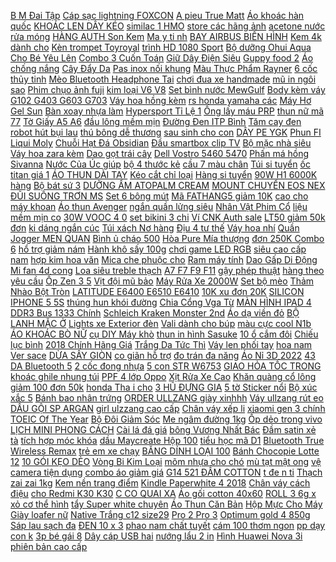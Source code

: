[ B M Đai Tập](https://cuahang12.github.io/p0/111/680/b-m-dai-tap-boi-mua-hang-online/) [ Cáp sạc lightning FOXCON](https://cuahang4.github.io/p0/146/454/cap-sac-lightning-foxcon-danh-cho-dong-dien-thoai-mua-hang-online/) [ A pieu True Matt](https://cuahang5.github.io/p0/156/561/son-kem-li-apieu-true-matt-fluid-202157g-mua-hang-online/) [Áo khoác hàn quốc](https://cuahang5.github.io/p0/199/922/ao-khoac-han-quoc-mua-hang-online/) [ KHOÁC LEN DÂY KÉO](https://cuahang10.github.io/p0/27/974/ao-khoac-len-day-keo-125k-mua-hang-online/) [similac 1 HMO](https://cuahang4.github.io/p0/103/752/similac-1-hmo-mua-hang-online/) [ store các hãng ảnh](https://cuahang4.github.io/p0/139/767/hop-giay-store-cac-hang-anh-that-mua-hang-online/) [ acetone nước rửa móng](https://cuahang7.github.io/p0/29/282/axeton-acetone-nuoc-rua-mong-tay-mua-hang-online/) [ HÀNG AUTH Son Kem](https://cuahang10.github.io/p0/5/555/hang-auth-son-kem-li-black-rouge-mua-hang-online/) [ Ma y ti nh](https://cuahang12.github.io/p0/119/573/may-tinh-hello-kitty-mua-hang-online/) [ BAY AIRBUS BIẾN HÌNH](https://cuahang7.github.io/p0/34/517/may-bay-airbus-bien-hinh-robot-mua-hang-online/) [ Kem 4k dành cho](https://cuahang4.github.io/p0/131/133/kem-4k-danh-cho-da-mun-mua-hang-online/) [Kèn trompet Toyroyal](https://cuahang12.github.io/p0/133/129/ken-trompet-toyroyal-mua-hang-online/) [ trình HD 1080 Sport](https://cuahang12.github.io/p0/131/635/camera-hanh-trinh-hd-1080-sport-cam-a9-mua-hang-online/) [Bộ dưỡng Ohui Aqua](https://cuahang4.github.io/p0/103/286/bo-duong-ohui-aqua-mua-hang-online/) [ Cho Bé Yêu Lên](https://cuahang7.github.io/p0/44/540/hang-qc-loai-1-quan-thun-len-tam-cho-be-yeu-len-do-cuc-xinh-goodbabyvn-mua-hang-online/) [ Combo 3 Cuốn Toán](https://cuahang4.github.io/p0/131/792/sach-combo-3-cuon-toan-nang-cao-lop-2-mua-hang-online/) [ Giữ Dây Điện Siêu](https://cuahang5.github.io/p0/195/833/combo-20-nep-day-dien-dan-tuong-sieu-dinh-kep-day-dien-co-dinh-va-giu-day-dien-sieu-soc-an-toan-tien-loi-de-l-mua-hang-online/) [Guppy food 2](https://cuahang7.github.io/p0/17/625/guppy-food-2-mua-hang-online/) [Áo chống nắng](https://cuahang12.github.io/p0/126/711/ao-chong-nang-mua-hang-online/) [Cây Đẩy Da](https://cuahang7.github.io/p0/22/816/cay-day-da-mua-hang-online/) [ Pas inox nối khung](https://cuahang5.github.io/p0/198/640/pas-inox-noi-khung-dieu-mua-hang-online/) [ Màu Thực Phẩm Rayner](https://cuahang7.github.io/p0/34/735/mau-thuc-pham-rayners-chai-28ml-mua-hang-online/) [ 6 cốc thủy tinh](https://cuahang7.github.io/p0/37/652/combo-6-coc-thuy-tinh-quai-mua-hang-online/) [ Mèo Bluetooth Headphone Tai](https://cuahang5.github.io/p0/189/508/tai-nghe-meo-bluetooth-headphone-tai-meo-de-thuong-co-micam-bass-manh-me-va-dung-luong-pin-khung-400mah-mua-hang-online/) [ chơi đua xe handmade](https://cuahang10.github.io/p0/4/314/bo-do-choi-dua-xe-handmade-duong-dua-sieu-toc-thuc-day-tiem-nang-tre-mua-hang-online/) [mũ in ngôi sao](https://cuahang7.github.io/p0/23/698/mu-in-ngoi-sao-mua-hang-online/) [ Phim chụo ảnh fuji](https://cuahang10.github.io/p0/20/397/phim-chuo-anh-fuji-superia-100-mua-hang-online/) [ kim loại V6 V8](https://cuahang7.github.io/p0/37/687/logo-kim-loai-v6-v8-gan-xe-hoi-mua-hang-online/) [ Set bình nước MewGulf](https://cuahang4.github.io/p0/133/299/set-binh-nuoc-mewgulf-500ml-mua-hang-online/) [Body kèm váy](https://cuahang4.github.io/p0/120/75/body-kem-vay-mua-hang-online/) [ G102 G403 G603 G703](https://cuahang10.github.io/p0/26/531/sieu-re-feet-chuot-day-07mm-cac-loai-g102-g403-g603-g703-g502-g900-g903-g304-g305-mua-hang-online/) [ Váy hoa hồng kèm](https://cuahang4.github.io/p0/130/15/vay-hoa-hong-kem-no-cho-be-mua-hang-online/) [ rs honda yamaha các](https://cuahang7.github.io/p0/0/368/bong-den-let-xe-may-rs-honda-yamaha-cac-loai-mua-hang-online/) [ Máy Hơ Gel Sun](https://cuahang7.github.io/p0/31/70/may-ho-gel-sun-5-uv-48w-mua-hang-online/) [ Bàn xoay nhựa làm](https://cuahang7.github.io/p0/25/215/ban-xoay-nhua-lam-banh-kem-28cm-mua-hang-online/) [ Hypersport Tỉ Lệ 1](https://cuahang10.github.io/p0/27/835/mo-hinh-xe-hoi-lykan-hypersport-ti-le-1-32-co-den-va-am-thanh-bang-kim-loai-mua-hang-online/) [Ống lấy máu PRP](https://cuahang5.github.io/p0/150/165/ong-lay-mau-prp-mua-hang-online/) [ thun nữ mã 77](https://cuahang5.github.io/p0/197/725/ao-thun-nu-ma-77-35-55kgco-san-mua-hang-online/) [ Tờ Giấy A5 A6](https://cuahang12.github.io/p0/111/557/50-to-giay-a5a6-6-lo-mua-hang-online/) [ đầu lông mềm mịn](https://cuahang4.github.io/p0/107/92/ban-chai-danh-rang-nguoi-lon-suree-dau-long-mem-min-co-hop-dung-mua-hang-online/) [ Đường Đen ITP Bình](https://cuahang7.github.io/p0/3/820/siro-duong-den-itp-binh-1-lit-3-75k-mua-hang-online/) [Tăm cay đen](https://cuahang4.github.io/p0/123/294/tam-cay-den-mua-hang-online/) [ robot hút bụi lau](https://cuahang10.github.io/p0/18/741/choi-quet-robot-hut-bui-lau-nha-ecovacs-cen-540-cen-546-mua-hang-online/) [ thú bông dễ thương](https://cuahang5.github.io/p0/154/619/thu-bong-de-thuong-mochi-mua-hang-online/) [ sau sinh cho con](https://cuahang5.github.io/p0/197/342/ao-sau-sinh-cho-con-bu-mua-hang-online/) [DÂY PE YGK](https://cuahang4.github.io/p0/104/416/day-pe-ygk-mua-hang-online/) [ Phun FI Liqui Moly](https://cuahang5.github.io/p0/160/753/ma-11lssale-giam-100-don-50k-dung-dich-ve-sinh-buong-dot-kim-phun-fi-liqui-moly-additive-shooter-80ml-mua-hang-online/) [ Chuỗi Hạt Đá Obsidian](https://cuahang12.github.io/p0/112/689/vong-tay-chuoi-hat-da-obsidian-nhieu-mau-thoi-trang-cho-nam-mua-hang-online/) [ Đầu smartbox clip TV](https://cuahang5.github.io/p0/152/734/dau-smartbox-clip-tv-x-mua-hang-online/) [ Bộ mặc nhà siêu](https://cuahang12.github.io/p0/115/165/bo-mac-nha-sieu-xinh-mua-hang-online/) [ Váy hoa zara kèm](https://cuahang5.github.io/p0/183/356/vay-hoa-zara-kem-belt-mua-hang-online/) [Dao gọt trái cây](https://cuahang12.github.io/p0/121/992/dao-got-trai-cay-mua-hang-online/) [ Dell Vostro 5460 5470](https://cuahang5.github.io/p0/154/63/ban-phim-laptop-dell-vostro-5460-5470-5480-mua-hang-online/) [Phấn má hồng Sivanna](https://cuahang4.github.io/p0/130/327/phan-ma-hong-sivanna-mua-hang-online/) [ Nước Của Úc giúp](https://cuahang10.github.io/p0/22/456/100-hang-auth-vitamin-d3-ostelin-liquid-20ml-dang-nuoc-cua-uc-giup-be-chac-xuong-tang-mien-dich-cho-be-mua-hang-online/) [ bộ 4 thước kẻ](https://cuahang7.github.io/p0/4/713/bo-4-thuoc-ke-cute-mua-hang-online/) [ cầu 7 màu chân](https://cuahang4.github.io/p0/144/704/sale-khung-den-pha-bi-cau-7-mau-chan-h4-den-led-xe-may-anh-sang-nhieu-mau-gan-cho-nhieu-loai-xe-dpb7m-mua-hang-online/) [Túi si tuyển](https://cuahang4.github.io/p0/147/707/tui-si-tuyen-mua-hang-online/) [ ốc titan giá 1](https://cuahang7.github.io/p0/34/447/chup-oc-titan-gia-1-vi-mua-hang-online/) [ ÁO THUN DÀI TAY](https://cuahang4.github.io/p0/134/210/ao-thun-dai-tay-deep-nam-nu-loang-2-mau-dep-style-unisex-form-rong-mua-hang-online/) [ Kéo cắt chỉ loại](https://cuahang7.github.io/p0/27/314/keo-cat-chi-loai-tot-mua-hang-online/) [Hàng si tuyển](https://cuahang7.github.io/p0/15/24/hang-si-tuyen-mua-hang-online/) [ 90W H1 6000K hàng](https://cuahang4.github.io/p0/113/547/den-led-xe-hoi-mini6-90w-h1-6000k-hang-xach-tay-amazon-mua-hang-online/) [Bộ bát sứ 3](https://cuahang4.github.io/p0/120/275/bo-bat-su-3-mua-hang-online/) [ DƯỠNG ẨM ATOPALM CREAM](https://cuahang12.github.io/p0/124/92/kem-duong-am-atopalm-cream-30ml-mua-hang-online/) [MOUNT CHUYỂN EOS NEX](https://cuahang10.github.io/p0/19/548/mount-chuyen-eos-nex-mua-hang-online/) [ ĐŨI SUÔNG TRƠN MS](https://cuahang4.github.io/p0/119/954/vay-yem-dui-suong-tron-ms01-mua-hang-online/) [ Set 6 bông mút](https://cuahang7.github.io/p0/30/49/set-6-bong-mut-vacosi-mua-hang-online/) [ Mã FATHANG5 giảm 10K](https://cuahang12.github.io/p0/123/848/ma-fathang5-giam-10k-don-50k-so-mi-nu-coc-tay-mua-hang-online/) [ cao cho máy khoan](https://cuahang5.github.io/p0/171/882/pin-lisen-chinh-hang-2000mah-10c-18650-xa-cao-cho-may-khoan-20ampe-mua-hang-online/) [Áo thun Avenger](https://cuahang4.github.io/p0/147/201/ao-thun-avenger-mua-hang-online/) [ ngắn quần lửng siêu](https://cuahang5.github.io/p0/178/843/sale-do-bo-be-gai-tay-ngan-quan-lung-sieu-cute-hinh-gau-moschino-cho-be-6-24kg-bg15-mua-hang-online/) [ Nhân Vật Phim Cổ](https://cuahang10.github.io/p0/1/504/set-50-mieng-dan-trang-tri-hinh-nhan-vat-phim-co-dien-mua-hang-online/) [ liệu mềm mịn co](https://cuahang4.github.io/p0/142/428/quan-short-nam-quan-dui-nam-the-thao-chat-lieu-mem-min-co-gian-4-chieu-qtt0031-mua-hang-online/) [ 30W VOOC 4 0](https://cuahang4.github.io/p0/105/865/bo-sac-nhanh-vooc-reno3-pro-30w-vooc-40-hang-chinh-hang-mua-hang-online/) [ set bikini 3 chi](https://cuahang7.github.io/p0/12/201/set-bikini-3-chi-tiet-mua-hang-online/) [Ví CNK Auth sale](https://cuahang10.github.io/p0/3/707/vi-cnk-auth-sale-mua-hang-online/) [ LT50 giảm 50k đơn](https://cuahang4.github.io/p0/129/567/ma-lt50-giam-50k-don-250k-sach-enzyme-chong-lao-hoa-day-lui-tuoi-tac-tiep-them-suc-song-moi-cho-te-bao-mua-hang-online/) [ ki dáng ngắn cúc](https://cuahang12.github.io/p0/105/560/khoac-ka-ki-dang-ngan-cuc-nhua-van-xa-cu-dep-hai-mau-phong-cach-mua-hang-online/) [ Túi xách Nơ hàng](https://cuahang10.github.io/p0/28/375/tui-xach-no-hang-xuat-mua-hang-online/) [Địu 4 tư thế](https://cuahang7.github.io/p0/46/770/diu-4-tu-the-mua-hang-online/) [Váy hoa nhí](https://cuahang10.github.io/p0/14/438/vay-hoa-nhi-mua-hang-online/) [ Quần Jogger MEN QUAN](https://cuahang4.github.io/p0/124/781/quan-jogger-men-quan-800002-mua-hang-online/) [ Bình ủ cháo 500](https://cuahang4.github.io/p0/140/141/binh-u-chao-500-ml-mua-hang-online/) [ Hòa Pure Mía thượng](https://cuahang7.github.io/p0/17/334/duong-bien-hoa-puremia-thuong-hang-goi-1kg-mua-hang-online/) [ đơn 250K Combo 6](https://cuahang12.github.io/p0/130/392/ma-fmcgmall-8-don-250k-combo-6-hop-sua-lua-mach-ngu-coc-nestle-milo-teen-bua-sang-200-mlhop-mua-hang-online/) [ hổ trợ giảm nám](https://cuahang4.github.io/p0/115/0/combo-2-vien-uong-sac-ngoc-khang-giup-tre-hoa-lan-da-va-ho-tro-giam-nam-sam-tan-nhan-hieu-qua-hop-60-vien-mua-hang-online/) [Hành khô sấy 100g](https://cuahang4.github.io/p0/140/327/hanh-kho-say-100g-mua-hang-online/) [ chơi game LED RGB](https://cuahang4.github.io/p0/128/571/lot-chuot-ban-di-chuot-pad-chuot-choi-game-led-rgb-co-lon-chong-truot-sieu-ben-sieu-dep-mua-hang-online/) [ siêu cao cấp nam](https://cuahang10.github.io/p0/29/394/tang-billtathopday-giay-vold-sieu-cao-cap-nam-nu-mua-hang-online/) [ hợp kim hoa văn](https://cuahang4.github.io/p0/130/121/mieng-hop-kim-hoa-van-tinh-xao-mua-hang-online/) [ Mica che phuộc cho](https://cuahang5.github.io/p0/159/944/mica-che-phuoc-cho-winner-x-phukientuhien-mua-hang-online/) [Ram máy tính](https://cuahang4.github.io/p0/143/334/ram-may-tinh-mua-hang-online/) [ Dao Gấp Di Động](https://cuahang7.github.io/p0/38/899/dao-phuot-dao-gap-di-dong-ngoai-troi-browning-rat-tien-dung-cho-dan-di-phuot-mua-hang-online/) [ Mi fan 4d cong](https://cuahang5.github.io/p0/186/30/mi-fan-4d-cong-c-mua-hang-online/) [ Loa siêu treble thạch](https://cuahang12.github.io/p0/124/573/loa-sieu-treble-thach-anh-century-h6-mua-hang-online/) [ A7 F7 F9 F11](https://cuahang10.github.io/p0/23/492/cuong-luc-full-man-oppo-a7f7f9f11f11-proa3sa5sa1kf1s-tang-kem-giay-lau-kinh-kho-va-uot-educae86-mua-hang-online/) [gậy phép thuật](https://cuahang12.github.io/p0/104/548/gay-phep-thuat-mua-hang-online/) [hàng theo yêu cầu](https://cuahang4.github.io/p0/144/629/hang-theo-yeu-cau-mua-hang-online/) [ Ốp Zen 3 5](https://cuahang4.github.io/p0/129/857/op-zen-3-55-mua-hang-online/) [ Vịt đội mũ bảo](https://cuahang10.github.io/p0/9/744/vit-doi-mu-bao-hiem-mua-hang-online/) [ Máy Rửa Xe 2000W](https://cuahang7.github.io/p0/4/208/may-rua-xe-2000w-bamboo-mua-hang-online/) [Set bộ mèo](https://cuahang4.github.io/p0/119/270/set-bo-meo-mua-hang-online/) [ Thảm Nhào Bột Tròn](https://cuahang5.github.io/p0/176/49/tham-nhao-bot-tron-30cm-mua-hang-online/) [ LATITUDE E6400 E6510 E6410](https://cuahang4.github.io/p0/131/247/pin-laptop-dell-latitude-e6400-e6510-e6410-e6500-mua-hang-online/) [ 10K xu đơn 20K](https://cuahang7.github.io/p0/33/176/ma-elflash3-hoan-10k-xu-don-20k-cam-ung-htc-desire-320-mua-hang-online/) [ SILICON IPHONE 5 5S](https://cuahang12.github.io/p0/131/671/op-silicon-iphone-55s5se-mua-hang-online/) [ thúng hun khói đường](https://cuahang7.github.io/p0/0/294/quang-ganh-tre-thung-hun-khoi-duong-kinh-size-42-mua-hang-online/) [ Chia Cổng Vga Từ](https://cuahang5.github.io/p0/161/256/cap-chia-cong-vga-tu-1-ra-2-mua-hang-online/) [MÀN HÌNH IPAD 4](https://cuahang4.github.io/p0/115/442/man-hinh-ipad-4-mua-hang-online/) [ DDR3 Bus 1333 Chính](https://cuahang10.github.io/p0/6/311/ram-laptop-samsung-ddr3-bus-1333-chinh-hang-samsung-bao-hanh-3-nam-mua-hang-online/) [ Schleich Kraken Monster 2nd](https://cuahang10.github.io/p0/1/462/schleich-kraken-monster-2nd-99-mua-hang-online/) [Áo dạ viền đỏ](https://cuahang7.github.io/p0/34/165/ao-da-vien-do-mua-hang-online/) [ BỘ LANH MẶC Ở](https://cuahang5.github.io/p0/150/534/bo-lanh-mac-o-nha-mua-hang-online/) [ Lights xe Exterior đèn](https://cuahang10.github.io/p0/8/481/130cm-led-spoilers-xe-phanh-lights-strip-carbon-rear-re-signal-lights-xe-exterior-den-phanh-mua-hang-online/) [ Vali dành cho búp](https://cuahang4.github.io/p0/106/436/vali-danh-cho-bup-be-mua-hang-online/) [ màu cực cool N1b](https://cuahang12.github.io/p0/125/929/quan-dui-namfreeshipquan-dui-nam-hoa-tiet-nhieu-mau-cuc-cool-n1b-quan-ban-chay-2021-mua-hang-online/) [ÁO KHOÁC BÒ NỮ](https://cuahang4.github.io/p0/140/892/ao-khoac-bo-nu-mua-hang-online/) [ cụ DIY Máy khò](https://cuahang4.github.io/p0/132/891/may-kho-nhiet-mini-cam-tay-dung-cu-diy-may-kho-mang-co-nhiet-300w-mua-hang-online/) [ thun in hình Sasuke](https://cuahang5.github.io/p0/194/452/ao-thun-in-hinh-sasuke-am-khi-mua-hang-online/) [ 10 ổ cắm đôi](https://cuahang10.github.io/p0/1/644/10-o-cam-doi-lioa-mua-hang-online/) [Chiếu lục bình](https://cuahang4.github.io/p0/125/992/chieu-luc-binh-mua-hang-online/) [ 2018 Chính Hãng Giá](https://cuahang5.github.io/p0/179/752/chinh-hang-khay-sim-huawei-y7-pro-2018-chinh-hang-gia-re-mua-hang-online/) [ Trắng Da Tức Thì](https://cuahang7.github.io/p0/2/230/sua-duong-the-duong-trang-nivea-trang-da-tuc-thi-chong-nang-spf-30-mua-hang-online/) [ Váy len phối tay](https://cuahang4.github.io/p0/149/464/vay-len-phoi-tay-somi-mua-hang-online/) [ hoa nam Ver sace](https://cuahang12.github.io/p0/100/165/nuoc-hoa-nam-ver-sace-eros-edt-30ml-mua-hang-online/) [DỪA SẤY GIÒN](https://cuahang12.github.io/p0/125/924/dua-say-gion-mua-hang-online/) [ co giãn hỗ trợ](https://cuahang10.github.io/p0/22/629/dai-nit-bung-co-gian-ho-tro-tap-gym-tien-dung-cho-nu-mua-hang-online/) [ đo trán đa năng](https://cuahang12.github.io/p0/117/113/nhiet-ke-dien-tu-hong-ngoai-cam-ung-do-tran-da-nang-wreadycare-mua-hang-online/) [Áo Nỉ 3D 2022](https://cuahang5.github.io/p0/151/817/ao-ni-3d-2022-mua-hang-online/) [ 43 DA Bluetooth 5](https://cuahang7.github.io/p0/22/650/loa-redmi-soundbar-tv-xiaomi-redmi-mdz-43-da-bluetooth-50-chinh-hang-minh-tin-shop-mua-hang-online/) [ 2 cốc đong nhựa](https://cuahang7.github.io/p0/44/260/bo-2-coc-dong-nhua-100ml-tien-dung-cho-nha-bepphong-thi-nghiem-mua-hang-online/) [ 5 con STR W6753](https://cuahang4.github.io/p0/108/782/combo-5-con-str-w6753-strw6753-ic-nguon-to-220-mua-hang-online/) [ GIAO HỎA TỐC TRONG](https://cuahang7.github.io/p0/14/177/ma-1511elsale-hoan-7-don-300k-giao-hoa-toc-trong-1h-quat-dao-tran-senko-hop-so-td105-bao-hanh-2-nam-mua-hang-online/) [ khoác ghile nhung túi](https://cuahang12.github.io/p0/131/857/ao-khoac-ghile-nhung-tui-hop-mua-hang-online/) [ PPF 4 lớp Oppo](https://cuahang7.github.io/p0/49/544/dan-film-ppf-4-lop-oppo-reno-2f-mua-hang-online/) [ Xịt Rửa Xe Cao](https://cuahang7.github.io/p0/31/918/sung-xit-rua-xe-cao-cap-mua-hang-online/) [Khăn quàng cổ lông](https://cuahang12.github.io/p0/121/617/khan-quang-co-long-mua-hang-online/) [ giảm 100 đơn 50k](https://cuahang4.github.io/p0/148/202/ma-11lssale-giam-100-don-50k-tranh-decal-dan-tuong-bang-cuu-chuong-giup-be-hoc-tap-tranh-dan-tuong-mua-hang-online/) [ honda Tha i cho](https://cuahang12.github.io/p0/110/290/day-curoa-honda-thai-cho-pcx-2018-mua-hang-online/) [ 3 HŨ ĐỰNG GIA](https://cuahang12.github.io/p0/103/690/set-3-hu-dung-gia-vi-mua-hang-online/) [ 5 tờ Sticker nổi](https://cuahang7.github.io/p0/0/731/set-5-to-sticker-noi-3d-mua-hang-online/) [ Bộ xúc xắc 5](https://cuahang12.github.io/p0/103/512/bo-xuc-xac-5-mon-cho-be-yeu-ma-moi-2020-mua-hang-online/) [ Bánh bao nhân trứng](https://cuahang7.github.io/p0/22/514/chi-giao-hang-tai-ha-noi-banh-bao-nhan-trung-ca-tui-450gr-mua-hang-online/) [ORDER ULLZANG giày xinhhh](https://cuahang12.github.io/p0/108/669/order-ullzang-giay-xinhhh-mua-hang-online/) [ Váy ullzang rút eo](https://cuahang10.github.io/p0/23/199/vay-ullzang-rut-eo-ka12-mua-hang-online/) [ DẦU GỘI SP ARGAN](https://cuahang12.github.io/p0/112/170/dau-goi-sp-argan-luxeoil-1000ml-mua-hang-online/) [ girl ulzzang cao cấp](https://cuahang10.github.io/p0/29/458/vong-co-choker-hot-girl-ulzzang-cao-cap-phu-kien-thoi-trang-han-quoc-popanda-mua-hang-online/) [ Chân váy xếp li](https://cuahang12.github.io/p0/110/476/chan-vay-xep-li-ngan-mua-hang-online/) [ xiaomi gen 3 chính](https://cuahang5.github.io/p0/192/909/robot-hut-bui-roborock-t6-xiaomi-gen-3-chinh-hang-2019-mua-hang-online/) [ TOEIC Of The Year](https://cuahang5.github.io/p0/161/17/sach-toeic-of-the-year-kem-cd-mua-hang-online/) [ Bộ Đôi Giảm Sóc](https://cuahang5.github.io/p0/174/707/bo-doi-giam-soc-che-xe-dien-xe-ba-banh-135-cm-mua-hang-online/) [ Me ngâm đường 1kg](https://cuahang5.github.io/p0/154/621/me-ngam-duong-1kg-120k-mua-hang-online/) [ Ốp dẻo trong vivo](https://cuahang5.github.io/p0/151/239/op-deo-trong-vivo-y71-mua-hang-online/) [ LỊCH MINI PHONG CÁCH](https://cuahang5.github.io/p0/181/611/tui-kep-nach-nu-deo-vai-di-choi-du-lich-mini-phong-cach-han-quoc-chep-ly-tdc046-mua-hang-online/) [ Cài lá đá giá](https://cuahang5.github.io/p0/189/164/cai-la-da-gia-100k-mua-hang-online/) [ bông Vương Nhất Bác](https://cuahang12.github.io/p0/122/113/doll-nhoi-bong-vuong-nhat-bactieu-chienrose-mua-hang-online/) [Đầm satin xẻ tà](https://cuahang4.github.io/p0/149/275/dam-satin-xe-ta-mua-hang-online/) [ tích hợp móc khóa](https://cuahang7.github.io/p0/20/288/usb-30-dung-luong-1tb-2tb-tuy-chon-tich-hop-moc-khoa-tien-dung-mua-hang-online/) [ dầu Maycreate Hộp 100](https://cuahang7.github.io/p0/40/723/giay-tham-dau-maycreate-hop-100-to-mua-hang-online/) [ tiểu học mã D1](https://cuahang12.github.io/p0/103/908/balo-tieu-hoc-ma-d192-mua-hang-online/) [ Bluetooth True Wireless Remax](https://cuahang4.github.io/p0/100/826/tai-nghe-bluetooth-true-wireless-remax-tws-16-kem-dock-sac-mua-hang-online/) [ trẻ em xe chạy](https://cuahang5.github.io/p0/194/880/bo-4-xe-buyt-tayo-bus-mini-tayo-the-little-bus-do-choi-tre-em-xe-chay-cot-mua-hang-online/) [ BĂNG DÍNH LOẠI 100](https://cuahang12.github.io/p0/117/298/freeship50k-bang-keo-bang-dinh-loai-100200-yard-mua-hang-online/) [ Bánh Chocopie Lotte 12](https://cuahang12.github.io/p0/112/668/banh-chocopie-lotte-12-caihop-mua-hang-online/) [ 10 GÓI KẸO DẺO](https://cuahang5.github.io/p0/167/55/combo-10-goi-keo-deo-welchs-mua-hang-online/) [ Vòng Bi Kim Loại](https://cuahang4.github.io/p0/132/595/vong-bi-kim-loai-6203z-17x40-x-12mm-mua-hang-online/) [ mõm nhựa cho chó](https://cuahang7.github.io/p0/48/498/ro-mom-nhua-cho-cho-meo-mua-hang-online/) [ mù tạt mật ong](https://cuahang12.github.io/p0/104/694/sot-mu-tat-mat-ong-320g-mua-hang-online/) [ vệ camera tiện dụng](https://cuahang5.github.io/p0/197/652/kinh-cuong-luc-bao-ve-camera-tien-dung-cho-xiaomi-mi-pad-5-pro-pad5-mua-hang-online/) [combo áo giảm giá](https://cuahang7.github.io/p0/36/637/combo-ao-giam-gia-mua-hang-online/) [ G14 521 ĐẦM COTTON](https://cuahang12.github.io/p0/124/3/g14-521-dam-cotton-xoan-lung-mua-hang-online/) [ t đe n ti](https://cuahang12.github.io/p0/122/681/quat-den-tich-dien-2in1-mua-hang-online/) [Thạch zai zai 1kg](https://cuahang7.github.io/p0/31/139/thach-zai-zai-1kg-mua-hang-online/) [ Kem nền trang điểm](https://cuahang4.github.io/p0/127/346/kem-nen-trang-diem-bb-collagen-mua-hang-online/) [ Kindle Paperwhite 4 2018](https://cuahang7.github.io/p0/31/604/kinh-cuong-luc-bao-ve-man-hinh-cho-amazon-kindle-paperwhite-4-2018-10th-mua-hang-online/) [Chân váy cách điệu](https://cuahang4.github.io/p0/143/648/chan-vay-cach-dieu-mua-hang-online/) [ cho Redmi K30 K30](https://cuahang5.github.io/p0/182/585/cuong-luc-monqiqi-9d-cho-redmi-k30-k30-pro-k30s-mi-10t-pro-note-9s-note-9-pro-5g-mua-hang-online/) [ C CO QUAI XA](https://cuahang12.github.io/p0/111/488/tui-dung-rac-co-quai-xach-mua-hang-online/) [Áo gối cotton 40x60](https://cuahang12.github.io/p0/115/536/ao-goi-cotton-40x60-mua-hang-online/) [ ROLL 3 6g x](https://cuahang10.github.io/p0/3/543/snack-rong-bien-an-lien-taokaenoi-big-roll-36g-x-12-goi-mua-hang-online/) [ xỏ cơ thể hình](https://cuahang4.github.io/p0/128/740/khuyen-xo-co-the-hinh-ham-rang-nanh-gia-bang-thep-khong-gi-mua-hang-online/) [ tẩy Super white chuyên](https://cuahang12.github.io/p0/113/795/bot-tay-super-white-chuyen-tay-moc-o-vang-tra-lai-quan-ao-nhu-moi-mua-hang-online/) [ Áo Thun Căn Bản](https://cuahang7.github.io/p0/41/794/ao-thun-can-ban-degrey-rt-mua-hang-online/) [ Hộp Mực Cho Máy](https://cuahang12.github.io/p0/102/384/hop-muc-cho-may-in-920xl-mua-hang-online/) [Giày loafer nữ](https://cuahang4.github.io/p0/130/32/giay-loafer-nu-mua-hang-online/) [Native Trắng c12 size29](https://cuahang7.github.io/p0/18/431/native-trang-c12-size29-mua-hang-online/) [ Pro 2 Pro 3](https://cuahang7.github.io/p0/42/598/loai-xin-kinh-cuong-luc-realme-5-pro-2-pro-3-pro-full-man-trong-suot-21h-9d-cam-ung-muot-ma-tang-kem-khan-lau-mua-hang-online/) [ Optimum gold 4 850g](https://cuahang7.github.io/p0/41/324/optimum-gold-4-850g-date-moi-2023-mua-hang-online/) [ Sáp lau sạch đa](https://cuahang7.github.io/p0/0/982/sap-lau-sach-da-nang-mua-hang-online/) [ ĐEN 10 x 3](https://cuahang4.github.io/p0/145/211/100-tem-niem-phong-mau-den-10-x-3-cm-mua-hang-online/) [ phao nam chất tuyết](https://cuahang7.github.io/p0/29/863/ao-phao-nam-chat-tuyet-mua-mua-hang-online/) [ cám 100 thơm ngon](https://cuahang5.github.io/p0/192/102/banh-an-kieng-giam-can-banh-cookies-hanh-nhan-dua-nguyen-cam-100-thom-ngon-onemor-mua-hang-online/) [ pp dạy con k](https://cuahang12.github.io/p0/130/95/set-pp-day-con-k-don-roi-mua-hang-online/) [ 3p bé gái 8](https://cuahang5.github.io/p0/168/77/ao-cotton-co-3p-be-gai8-12-mua-hang-online/) [ Dây cáp USB hai](https://cuahang12.github.io/p0/122/276/day-cap-usb-hai-dau-cai-mua-hang-online/) [ nướng lẩu 2 in](https://cuahang7.github.io/p0/13/289/noi-nuong-lau-2-in-1-mua-hang-online/) [ Hình Huawei Nova 3i](https://cuahang5.github.io/p0/169/364/bo-man-hinh-huawei-nova-3i-zin-mua-hang-online/) [ phiên bản cao cấp](https://cuahang4.github.io/p0/145/167/dong-ho-doi-nam-nu-hublot-one-click-day-cao-su-thom-phien-ban-cao-cap-bh-12-thang-1-doi-1-mien-phi-mua-hang-online/) 